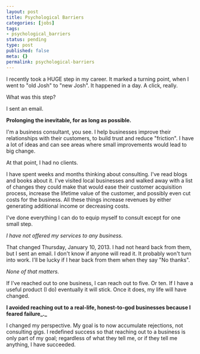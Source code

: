 ```yaml
---
layout: post
title: Psychological Barriers
categories: [jobs]
tags:
- psychological_barriers
status: pending
type: post
published: false
meta: {}
permalink: psychological-barriers
---
```


I recently took a HUGE step in my career. It marked a turning point, when I went to "old Josh" to "new Josh". It happened in a day. A click, really.

What was this step?

I sent an email.

**Prolonging the inevitable, for as long as possible.**

I'm a business consultant, you see. I help businesses improve their relationships with their customers, to build trust and reduce "friction". I have a lot of ideas and can see areas where small improvements would lead to big change.

At that point, I had no clients.

I have spent weeks and months thinking about consulting. I've read blogs and books about it. I've visited local businesses and walked away with a list of changes they could make that would ease their customer acquisition process, increase the lifetime value of the customer, and possibly even cut costs for the business. All these things increase revenues by either generating additional income or decreasing costs.

I've done everything I can do to equip myself to consult except for one small step.

_I have not offered my services to any business._

That changed Thursday, January 10, 2013\. I had not heard back from them, but I sent an email. I don't know if anyone will read it. It probably won't turn into work. I'll be lucky if I hear back from them when they say "No thanks".
<!--more-->


_None of that matters._

If I've reached out to one business, I can reach out to five. Or ten. If I have a useful product (I do) eventually it will stick. Once it does, my life will have changed.

**I avoided reaching out to a real-life, honest-to-god businesses because I feared failure_._**

I changed my perspective. My goal is to now accumulate rejections, not consulting gigs. I redefined success so that reaching out to a business is only part of my goal; regardless of what they tell me, or if they tell me anything, I have succeeded.
